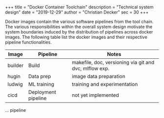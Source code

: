 +++
title = "Docker Container Toolchain"
description = "Technical system design"
date = "2019-12-29"
author = "Christian Decker"
sec = 30
+++


Docker images contain the various software pipelines from the tool chain. The various responsibilities within the overall system design motivate the system boundaries induced by the distribution of pipelines across docker images. The following table list the docker images and their respective pipeline functionalities.

| Image         | Pipeline      | Notes  		|
| ------------- | ------------- | ------------- |
| builder       | Build 		| makefile, doc, versioning via git and dvc, mlflow exp.|
| hugin      	| Data prep     | image data preparation |
| ludwig 		| ML training   | training and experimentation |
| cicd			| Deployment pipeline | not yet implemented |


... pipeline

